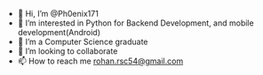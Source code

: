 - 👋 Hi, I’m @Ph0enix171
- 👀 I’m interested in Python for Backend Development, and mobile development(Android)
- 🌱 I’m a Computer Science graduate
- 💞️ I’m looking to collaborate 
- 📫 How to reach me rohan.rsc54@gmail.com

<!---
Ph0enix171/Ph0enix171 is a ✨ special ✨ repository because its `README.md` (this file) appears on your GitHub profile.
You can click the Preview link to take a look at your changes.
--->
